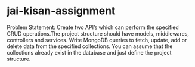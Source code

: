 # jai-kisan-assignment
Problem Statement: Create two API’s which can perform the specified CRUD operations.The project structure should have models, middlewares, controllers and services. Write MongoDB queries to fetch, update, add or delete data from the specified collections. You can assume that the collections already exist in the database and just define the project structure.
